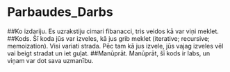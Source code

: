 # Parbaudes_Darbs
##Ko izdariju.
Es uzrakstiju cimari fibanacci, tris veidos kā var viņi meklet.
##Kods.
Šī koda jūs var izveles, kā jus grib meklet (iterative; recursive; memoization). Visi variati strada. Pēc tam kā jus izvele, jūs vajag izveles vēl vai beigt stradat un iet guļat.
##Manūprāt.
Manūprāt, šī kods ir labs, un viņam var dot sava uzmanību.
